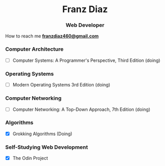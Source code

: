 <h1 align="center">Franz Diaz</h1>
<h3 align="center">Web Developer</h3>  


How to reach me **franzdiaz460@gmail.com**  
### Computer Architecture
- [ ] Computer Systems: A Programmer's Perspective, Third Edition (doing)
### Operating Systems
- [ ] Modern Operating Systems 3rd Edition (doing)
### Computer Networking
- [ ] Computer Networking: A Top-Down Approach, 7th Edition (doing)
### Algorithms
- [x] Grokking Algorithms (Doing)
### Self-Studying Web Development
- [x] The Odin Project 
